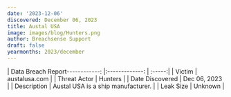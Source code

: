 ```yaml
---
date: '2023-12-06'
discovered: December 06, 2023
title: Austal USA
image: images/blog/Hunters.png
author: Breachsense Support
draft: false
yearmonths: 2023/december
---
```


| Data Breach Report------------:     |:-------------:    | :-----:|
| Victim      | austalusa.com      | 
| Threat Actor      | Hunters      | 
| Date Discovered      | Dec 06, 2023      | 
| Description      | Austal USA is a ship manufacturer.      | 
| Leak Size      | Unknown      | 

